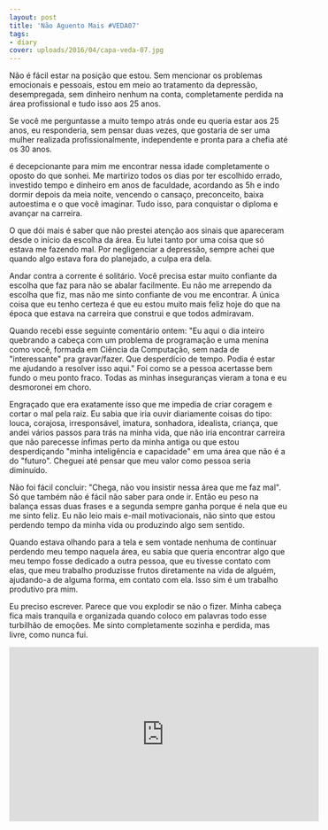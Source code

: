 ```yaml
---
layout: post
title: 'Não Aguento Mais #VEDA07'
tags:
- diary
cover: uploads/2016/04/capa-veda-07.jpg
---
```


Não é fácil estar na posição que estou. Sem mencionar os problemas emocionais e pessoais, estou em meio ao tratamento da depressão, desempregada, sem dinheiro nenhum na conta, completamente perdida na área profissional e tudo isso aos 25 anos.

Se você me perguntasse a muito tempo atrás onde eu queria estar aos 25 anos, eu responderia, sem pensar duas vezes, que gostaria de ser uma mulher realizada profissionalmente, independente e pronta para a chefia até os 30 anos.

é decepcionante para mim me encontrar nessa idade completamente o oposto do que sonhei. Me martirizo todos os dias por ter escolhido errado, investido tempo e dinheiro em anos de faculdade, acordando as 5h e indo dormir depois da meia noite, vencendo o cansaço, preconceito, baixa autoestima e o que você imaginar. Tudo isso, para conquistar o diploma e avançar na carreira.

O que dói mais é saber que não prestei atenção aos sinais que apareceram desde o início da escolha da área. Eu lutei tanto por uma coisa que só estava me fazendo mal. Por negligenciar a depressão, sempre achei que quando algo estava fora do planejado, a culpa era dela.

Andar contra a corrente é solitário. Você precisa estar muito confiante da escolha que faz para não se abalar facilmente. Eu não me arrependo da escolha que fiz, mas não me sinto confiante de vou me encontrar. A única coisa que eu tenho certeza é que eu estou muito mais feliz hoje do que na época que estava na carreira que construi e que todos admiravam.

Quando recebi esse seguinte comentário ontem: "Eu aqui o dia inteiro quebrando a cabeça com um problema de programação e uma menina como você, formada em Ciência da Computação, sem nada de "interessante" pra gravar/fazer. Que desperdício de tempo. Podia é estar me ajudando a resolver isso aqui." Foi como se a pessoa acertasse bem fundo o meu ponto fraco. Todas as minhas inseguranças vieram a tona e eu desmoronei em choro.

Engraçado que era exatamente isso que me impedia de criar coragem e cortar o mal pela raiz. Eu sabia que iria ouvir diariamente coisas do tipo: louca, corajosa, irresponsável, imatura, sonhadora, idealista, criança, que andei vários passos para trás na minha vida, que não iria encontrar carreira que não parecesse ínfimas perto da minha antiga ou que estou desperdiçando "minha inteligência e capacidade" em uma área que não é a do "futuro". Cheguei até pensar que meu valor como pessoa seria diminuído.

Não foi fácil concluir: "Chega, não vou insistir nessa área que me faz mal". Só que também não é fácil não saber para onde ir. Então eu peso na balança essas duas frases e a segunda sempre ganha porque é nela que eu me sinto feliz. Eu não leio mais e-mail motivacionais, não sinto que estou perdendo tempo da minha vida ou produzindo algo sem sentido.

Quando estava olhando para a tela e sem vontade nenhuma de continuar perdendo meu tempo naquela área, eu sabia que queria encontrar algo que meu tempo fosse dedicado a outra pessoa, que eu tivesse contato com elas, que meu trabalho produzisse frutos diretamente na vida de alguém, ajudando-a de alguma forma, em contato com ela. Isso sim é um trabalho produtivo pra mim.

Eu preciso escrever. Parece que vou explodir se não o fizer. Minha cabeça fica mais tranquila e organizada quando coloco em palavras todo esse turbilhão de emoções. Me sinto completamente sozinha e perdida, mas livre, como nunca fui.

<iframe width="560" height="315" src="https://www.youtube.com/embed/NpYZ8PVY_48" frameborder="0" allowfullscreen></iframe>
